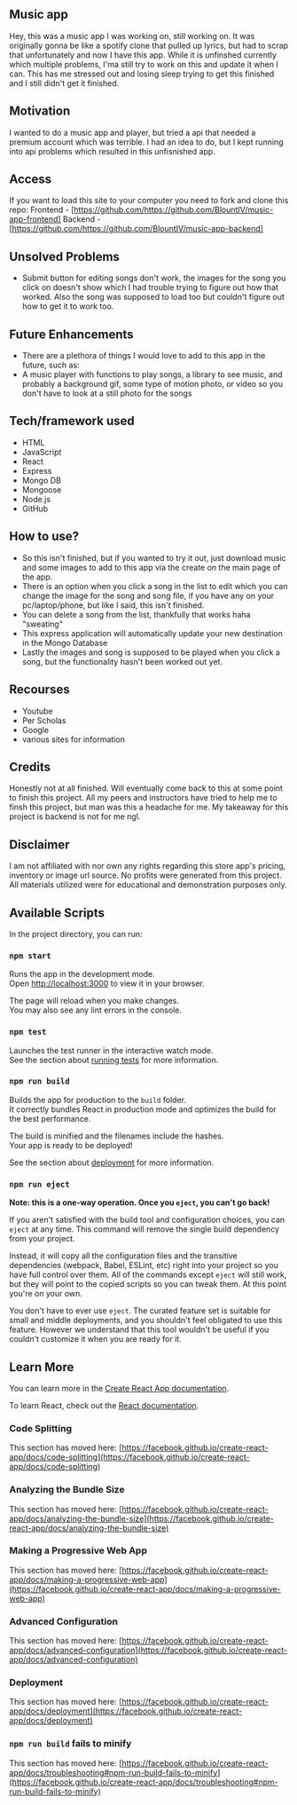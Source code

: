 ## Music app
Hey, this was a music app I was working on, still working on. It was originally gonna be like a spotify clone that pulled up lyrics, but had to scrap that unfortunately and now I have this app. While it is unfinshed currently which multiple problems, I'ma still try to work on this and update it when I can. This has me stressed out and losing sleep trying to get this finished and I still didn't get it finished.


## Motivation
I wanted to do a music app and player, but tried a api that needed a premium account which was terrible. I had an idea to do, but I kept running into api problems which resulted in this unfisnished app.

## Access
If you want to load this site to your computer you need to fork and clone this repo:
Frontend - [https://github.com/https://github.com/BlountIV/music-app-frontend]
Backend - [https://github.com/https://github.com/BlountIV/music-app-backend]
 
## Unsolved Problems
- Submit button for editing songs don't work, the images for the song you click on doesn't show which I had trouble trying to figure out how that worked. Also the song was supposed to load too but couldn't figure out how to get it to work too.

## Future Enhancements
- There are a plethora of things I would love to add to this app in the future, such as:
- A music player with functions to play songs, a library to see music, and probably a background gif, some type of motion photo, or video so you don't have to look at a still photo for the songs

## Tech/framework used
- HTML
- JavaScript
- React
- Express 
- Mongo DB
- Mongoose
- Node.js
- GitHub

## How to use?
- So this isn't finished, but if you wanted to try it out, just download music and some images to add to this app via the create on the main page of the app.
- There is an option when you click a song in the list to edit which you can change the image for the song and song file, if you have any on your pc/laptop/phone, but like I said, this isn't finished.
- You can delete a song from the list, thankfully that works haha "sweating"
- This express application will automatically update your new destination in the Mongo Database
- Lastly the images and song is supposed to be played when you click a song, but the functionality hasn't been worked out yet.

## Recourses 
- Youtube
- Per Scholas
- Google
- various sites for information

## Credits
Honestly not at all finished. Will eventually come back to this at some point to finish this project. All my peers and instructors have tried to help me to finsh this project, but man was this a headache for me. My takeaway for this project is backend is not for me ngl.
 

## Disclaimer
I am not affiliated with nor own any rights regarding this store app's pricing, inventory or image url source. No profits were generated from this project. All materials utilized were for educational and demonstration purposes only.

## Available Scripts

In the project directory, you can run:

### `npm start`

Runs the app in the development mode.\
Open [http://localhost:3000](http://localhost:3000) to view it in your browser.

The page will reload when you make changes.\
You may also see any lint errors in the console.

### `npm test`

Launches the test runner in the interactive watch mode.\
See the section about [running tests](https://facebook.github.io/create-react-app/docs/running-tests) for more information.

### `npm run build`

Builds the app for production to the `build` folder.\
It correctly bundles React in production mode and optimizes the build for the best performance.

The build is minified and the filenames include the hashes.\
Your app is ready to be deployed!

See the section about [deployment](https://facebook.github.io/create-react-app/docs/deployment) for more information.

### `npm run eject`

**Note: this is a one-way operation. Once you `eject`, you can't go back!**

If you aren't satisfied with the build tool and configuration choices, you can `eject` at any time. This command will remove the single build dependency from your project.

Instead, it will copy all the configuration files and the transitive dependencies (webpack, Babel, ESLint, etc) right into your project so you have full control over them. All of the commands except `eject` will still work, but they will point to the copied scripts so you can tweak them. At this point you're on your own.

You don't have to ever use `eject`. The curated feature set is suitable for small and middle deployments, and you shouldn't feel obligated to use this feature. However we understand that this tool wouldn't be useful if you couldn't customize it when you are ready for it.

## Learn More

You can learn more in the [Create React App documentation](https://facebook.github.io/create-react-app/docs/getting-started).

To learn React, check out the [React documentation](https://reactjs.org/).

### Code Splitting

This section has moved here: [https://facebook.github.io/create-react-app/docs/code-splitting](https://facebook.github.io/create-react-app/docs/code-splitting)

### Analyzing the Bundle Size

This section has moved here: [https://facebook.github.io/create-react-app/docs/analyzing-the-bundle-size](https://facebook.github.io/create-react-app/docs/analyzing-the-bundle-size)

### Making a Progressive Web App

This section has moved here: [https://facebook.github.io/create-react-app/docs/making-a-progressive-web-app](https://facebook.github.io/create-react-app/docs/making-a-progressive-web-app)

### Advanced Configuration

This section has moved here: [https://facebook.github.io/create-react-app/docs/advanced-configuration](https://facebook.github.io/create-react-app/docs/advanced-configuration)

### Deployment

This section has moved here: [https://facebook.github.io/create-react-app/docs/deployment](https://facebook.github.io/create-react-app/docs/deployment)

### `npm run build` fails to minify

This section has moved here: [https://facebook.github.io/create-react-app/docs/troubleshooting#npm-run-build-fails-to-minify](https://facebook.github.io/create-react-app/docs/troubleshooting#npm-run-build-fails-to-minify)
